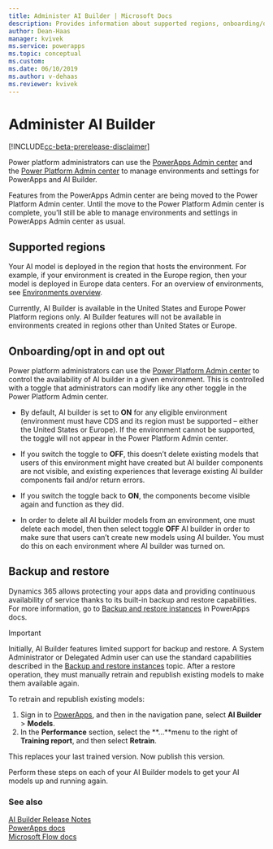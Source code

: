 ```yaml
---
title: Administer AI Builder | Microsoft Docs
description: Provides information about supported regions, onboarding/opt out, and backup/restore in AI Builder.
author: Dean-Haas
manager: kvivek
ms.service: powerapps
ms.topic: conceptual
ms.custom: 
ms.date: 06/10/2019
ms.author: v-dehaas
ms.reviewer: kvivek
---
```


# Administer AI Builder

[!INCLUDE[cc-beta-prerelease-disclaimer](./includes/cc-beta-prerelease-disclaimer.md)]

Power platform administrators can use the [PowerApps Admin center](https://admin.powerapps.com) and the [Power Platform Admin center](https://admin.powerplatform.microsoft.com) to manage environments and settings for PowerApps and AI Builder.

Features from the PowerApps Admin center are being moved to the Power Platform Admin center. Until the move to the Power Platform Admin center is complete, you’ll still be able to manage environments and settings in PowerApps Admin center as usual.

## Supported regions
Your AI model is deployed in the region that hosts the environment. For example, if your environment is created in the Europe region, then your model is deployed in Europe data centers. For an overview of environments, see [Environments overview](https://docs.microsoft.com/power-platform/admin/environments-overview).

Currently, AI Builder is available in the United States and Europe Power Platform regions only. AI Builder features will not be available in environments created in regions other than United States or Europe.
## Onboarding/opt in and opt out
Power platform administrators can use the [Power Platform Admin center](https://admin.powerplatform.microsoft.com) to control the availability of AI builder in a given environment. This is controlled with a toggle that administrators can modify like any other toggle in the Power Platform Admin center.

- By default, AI builder is set to **ON** for any eligible environment (environment must have CDS and its region must be supported – either the United States or Europe). If the environment cannot be supported, the toggle will not appear in the Power Platform Admin center.

- If you switch the toggle to **OFF**, this doesn’t delete existing models that users of this environment might have created but AI builder components are not visible, and existing experiences that leverage existing AI builder components fail and/or return errors.

- If you switch the toggle back to **ON**, the components become visible again and function as they did.

- In order to delete all AI builder models from an environment, one must delete each model, then then select toggle **OFF** AI builder in order to make sure that users can’t create new models using AI builder. You must do this on each environment where AI builder was turned on.

## Backup and restore
Dynamics 365 allows protecting your apps data and providing continuous availability of service thanks to its built-in backup and restore capabilities. For more information, go to [Backup and restore instances](https://docs.microsoft.com/dynamics365/customer-engagement/admin/backup-restore-instances) in PowerApps docs. 

> [!IMPORTANT]
>
>Initially, AI Builder features limited support for backup and restore.
A System Administrator or Delegated Admin user can use the standard capabilities described in the [Backup and restore instances](https://docs.microsoft.com/dynamics365/customer-engagement/admin/backup-restore-instances) topic. After a restore operation, they must manually retrain and republish existing models to make them available again.

To retrain and republish existing models:
1. Sign in to [PowerApps](https://web.powerapps.com/), and then in the navigation pane, select **AI Builder** > **Models**. 
2. In the **Performance** section, select the **…**menu to the right of **Training report**, and then select **Retrain**.

This replaces your last trained version. Now publish this version.

Perform these steps on each of your AI Builder models to get your AI models up and running again.



### See also
[AI Builder Release Notes](/power-platform-release-notes/october19/ai-builder)<br/>
[PowerApps docs](https://docs.microsoft.com/powerapps/)<br/>
[Microsoft Flow docs](https://docs.microsoft.com/flow/getting-started)
